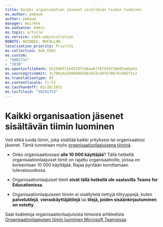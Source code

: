 ```yaml
---
title: Kaikki organisaation jäsenet sisältävän tiimin luominen
ms.author: pebaum
author: pebaum
manager: mnirkhe
ms.audience: Admin
ms.topic: article
ms.service: o365-administration
ROBOTS: NOINDEX, NOFOLLOW
localization_priority: Priority
ms.collection: Adm_O365
ms.custom:
- "9001731"
- "3830"
ms.openlocfilehash: b22990f11bd229f206aa67f8793df3b605a4ba43
ms.sourcegitcommit: 3c708a4a349b60b59bc623c44fb78674c685f3c2
ms.translationtype: HT
ms.contentlocale: fi-FI
ms.lasthandoff: 02/18/2021
ms.locfileid: "50291753"
---
```

# <a name="create-an-org-wide-team-that-includes-everyone-in-your-organization"></a>Kaikki organisaation jäsenet sisältävän tiimin luominen

Voit ehkä luoda tiimin, joka sisältää kaikki yrityksesi tai organisaatiosi jäsenet. Tämä tunnetaan myös [organisaationlaajuisena tiiminä](https://docs.microsoft.com/microsoftteams/create-an-org-wide-team).

- Onko organisaatiossasi **alle 10 000 käyttäjää**? Tällä hetkellä organisaationlaajuiset tiimit on rajattu organisaatioille, joissa on korkeintaan 10 000 käyttäjää. Rajaa pyritään korottamaan tulevaisuudessa.

- Organisaationlaajuiset tiimit **eivät tällä hetkellä ole saatavilla** **Teams for Educationissa**.

- Organisaationlaajuiseen tiimiin ei sisällytetä tiettyjä tilityyppejä, kuten **palvelutilejä**, **vieraskäyttäjätilejä** tai **tilejä, joiden sisäänkirjautuminen on estetty**.

Saat lisätietoja organisaationlaajuisista tiimeistä artikkelista [Organisaationlaajuisen tiimin luominen Microsoft Teamsissa](https://docs.microsoft.com/microsoftteams/create-an-org-wide-team). 
